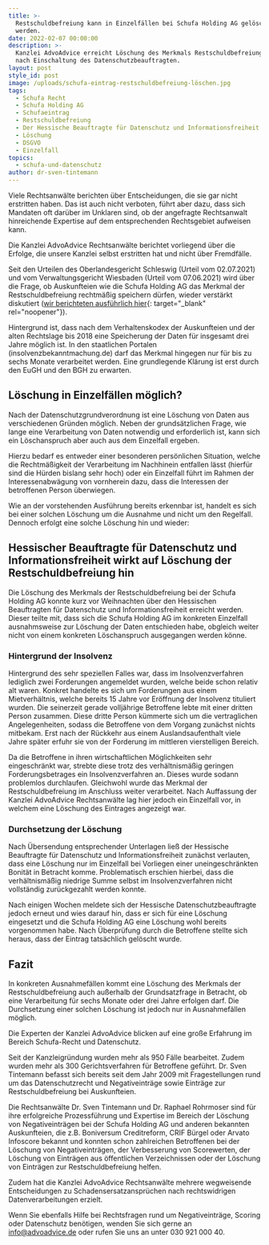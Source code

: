 ```yaml
---
title: >-
  Restschuldbefreiung kann in Einzelfällen bei Schufa Holding AG gelöscht
  werden.
date: 2022-02-07 00:00:00
description: >-
  Kanzlei AdvoAdvice erreicht Löschung des Merkmals Restschuldbefreiung erteilt,
  nach Einschaltung des Datenschutzbeauftragten. 
layout: post
style_id: post
image: /uploads/schufa-eintrag-restschuldbefreiung-löschen.jpg
tags:
  - Schufa Recht
  - Schufa Holding AG
  - Schufaeintrag
  - Restschuldbefreiung
  - Der Hessische Beauftragte für Datenschutz und Informationsfreiheit
  - Löschung
  - DSGVO
  - Einzelfall
topics:
  - schufa-und-datenschutz
author: dr-sven-tintemann
---
```

Viele Rechtsanwälte berichten über Entscheidungen, die sie gar nicht erstritten haben. Das ist auch nicht verboten, führt aber dazu, dass sich Mandaten oft darüber im Unklaren sind, ob der angefragte Rechtsanwalt hinreichende Expertise auf dem entsprechenden Rechtsgebiet aufweisen kann.

Die Kanzlei AdvoAdvice Rechtsanwälte berichtet vorliegend über die Erfolge, die unsere Kanzlei selbst erstritten hat und nicht über Fremdfälle.&nbsp;

Seit den Urteilen des Oberlandesgericht Schleswig (Urteil vom 02.07.2021) und vom Verwaltungsgericht Wiesbaden (Urteil vom 07.06.2021) wird über die Frage, ob Auskunfteien wie die Schufa Holding AG das Merkmal der Restschuldbefreiung rechtmä&szlig;ig speichern dürfen, wieder verstärkt diskutiert ([wir berichteten ausführlich hier](https://advoadvice.de/blog/restschuldbefreiung-bgh-und-eugh-entscheiden-%C3%BCber-speicherung-durch-die-schufa-holding-ag/){: target="_blank" rel="noopener"}).

Hintergrund ist, dass nach dem Verhaltenskodex der Auskunfteien und der alten Rechtslage bis 2018 eine Speicherung der Daten für insgesamt drei Jahre möglich ist. In den staatlichen Portalen (insolvenzbekanntmachung.de) darf das Merkmal hingegen nur für bis zu sechs Monate verarbeitet werden. Eine grundlegende Klärung ist erst durch den EuGH und den BGH zu erwarten.

## **Löschung in Einzelfällen möglich?**

Nach der Datenschutzgrundverordnung ist eine Löschung von Daten aus verschiedenen Gründen möglich. Neben der grundsätzlichen Frage, wie lange eine Verarbeitung von Daten notwendig und erforderlich ist, kann sich ein Löschanspruch aber auch aus dem Einzelfall ergeben.

Hierzu bedarf es entweder einer besonderen persönlichen Situation, welche die Rechtmä&szlig;igkeit der Verarbeitung im Nachhinein entfallen lässt (hierfür sind die Hürden bislang sehr hoch) oder ein Einzelfall führt im Rahmen der Interessenabwägung von vornherein dazu, dass die Interessen der betroffenen Person überwiegen.

Wie an der vorstehenden Ausführung bereits erkennbar ist, handelt es sich bei einer solchen Löschung um die Ausnahme und nicht um den Regelfall. Dennoch erfolgt eine solche Löschung hin und wieder:

## **Hessischer Beauftragte für Datenschutz und Informationsfreiheit wirkt auf Löschung der Restschuldbefreiung hin**

Die Löschung des Merkmals der Restschuldbefreiung bei der Schufa Holding AG konnte kurz vor Weihnachten über den Hessischen Beauftragten für Datenschutz und Informationsfreiheit erreicht werden. Dieser teilte mit, dass sich die Schufa Holding AG im konkreten Einzelfall ausnahmsweise zur Löschung der Daten entschieden habe, obgleich weiter nicht von einem konkreten Löschanspruch ausgegangen werden könne.

### **Hintergrund der Insolvenz**

Hintergrund des sehr speziellen Falles war, dass im Insolvenzverfahren lediglich zwei Forderungen angemeldet wurden, welche beide schon relativ alt waren. Konkret handelte es sich um Forderungen aus einem Mietverhältnis, welche bereits 15 Jahre vor Eröffnung der Insolvenz tituliert wurden. Die seinerzeit gerade volljährige Betroffene lebte mit einer dritten Person zusammen. Diese dritte Person kümmerte sich um die vertraglichen Angelegenheiten, sodass die Betroffene von dem Vorgang zunächst nichts mitbekam. Erst nach der Rückkehr aus einem Auslandsaufenthalt viele Jahre später erfuhr sie von der Forderung im mittleren vierstelligen Bereich.

Da die Betroffene in ihren wirtschaftlichen Möglichkeiten sehr eingeschränkt war, strebte diese trotz des verhältnismä&szlig;ig geringen Forderungsbetrages ein Insolvenzverfahren an. Dieses wurde sodann problemlos durchlaufen. Gleichwohl wurde das Merkmal der Restschuldbefreiung im Anschluss weiter verarbeitet. Nach Auffassung der Kanzlei AdvoAdvice Rechtsanwälte lag hier jedoch ein Einzelfall vor, in welchem eine Löschung des Eintrages angezeigt war.

### **Durchsetzung der Löschung**

Nach Übersendung entsprechender Unterlagen lie&szlig; der Hessische Beauftragte für Datenschutz und Informationsfreiheit zunächst verlauten, dass eine Löschung nur im Einzelfall bei Vorliegen einer uneingeschränkten Bonität in Betracht komme. Problematisch erschien hierbei, dass die verhältnismä&szlig;ig niedrige Summe selbst im Insolvenzverfahren nicht vollständig zurückgezahlt werden konnte.

Nach einigen Wochen meldete sich der Hessische Datenschutzbeauftragte jedoch erneut und wies darauf hin, dass er sich für eine Löschung eingesetzt und die Schufa Holding AG eine Löschung wohl bereits vorgenommen habe. Nach Überprüfung durch die Betroffene stellte sich heraus, dass der Eintrag tatsächlich gelöscht wurde.

## **Fazit**

In konkreten Ausnahmefällen kommt eine Löschung des Merkmals der Restschuldbefreiung auch au&szlig;erhalb der Grundsatzfrage in Betracht, ob eine Verarbeitung für sechs Monate oder drei Jahre erfolgen darf. Die Durchsetzung einer solchen Löschung ist jedoch nur in Ausnahmefällen möglich.

Die Experten der Kanzlei AdvoAdvice blicken auf eine gro&szlig;e Erfahrung im Bereich Schufa-Recht und Datenschutz.

Seit der Kanzleigründung wurden mehr als 950 Fälle bearbeitet. Zudem wurden mehr als 300 Gerichtsverfahren für Betroffene geführt. Dr. Sven Tintemann befasst sich bereits seit dem Jahr 2009 mit Fragestellungen rund um das Datenschutzrecht und Negativeinträge sowie Einträge zur Restschuldbefreiung bei Auskunfteien.&nbsp;

Die Rechtsanwälte Dr. Sven Tintemann und Dr. Raphael Rohrmoser sind für ihre erfolgreiche Prozessführung und Expertise im Bereich der Löschung von Negativeinträgen bei der Schufa Holding AG und anderen bekannten Auskunfteien, die z.B. Boniversum Creditreform, CRIF Bürgel oder Arvato Infoscore bekannt und konnten schon zahlreichen Betroffenen bei der Löschung von Negativeinträgen, der Verbesserung von Scorewerten, der Löschung von Einträgen aus öffentlichen Verzeichnissen oder der Löschung von Einträgen zur Restschuldbefreiung helfen.

Zudem hat die Kanzlei AdvoAdvice Rechtsanwälte mehrere wegweisende Entscheidungen zu Schadensersatzansprüchen nach rechtswidrigen Datenverarbeitungen erzielt.&nbsp;

Wenn Sie ebenfalls Hilfe bei Rechtsfragen rund um Negativeinträge, Scoring oder Datenschutz benötigen, wenden Sie sich gerne an info@advoadvice.de oder rufen Sie uns an unter 030 921 000 40.&nbsp;

&nbsp;
